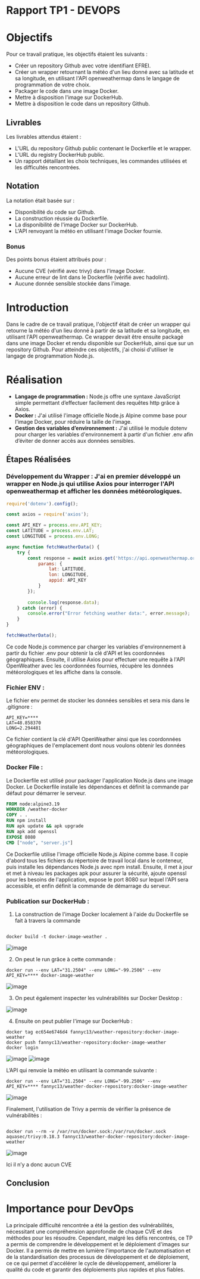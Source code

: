 # Rapport TP1 - DEVOPS

# Objectifs

Pour ce travail pratique, les objectifs étaient les suivants :

- Créer un repository Github avec votre identifiant EFREI.
- Créer un wrapper retournant la météo d'un lieu donné avec sa latitude et sa longitude, en utilisant l'API openweathermap dans le langage de programmation de votre choix.
- Packager le code dans une image Docker.
- Mettre à disposition l'image sur DockerHub.
- Mettre à disposition le code dans un repository Github.

## Livrables

Les livrables attendus étaient :

- L'URL du repository Github public contenant le Dockerfile et le wrapper.
- L'URL du registry DockerHub public.
- Un rapport détaillant les choix techniques, les commandes utilisées et les difficultés rencontrées.

## Notation

La notation était basée sur :

- Disponibilité du code sur Github.
- La construction réussie du Dockerfile.
- La disponibilité de l'image Docker sur DockerHub.
- L'API renvoyant la météo en utilisant l'image Docker fournie.

### Bonus

Des points bonus étaient attribués pour :

- Aucune CVE (vérifié avec trivy) dans l'image Docker.
- Aucune erreur de lint dans le Dockerfile (vérifié avec hadolint).
- Aucune donnée sensible stockée dans l'image.

# Introduction

Dans le cadre de ce travail pratique, l'objectif était de créer un wrapper qui retourne la météo d'un lieu donné à partir de sa latitude et sa longitude, en utilisant l'API openweathermap. Ce wrapper devait être ensuite packagé dans une image Docker et rendu disponible sur DockerHub, ainsi que sur un repository Github. Pour atteindre ces objectifs, j'ai choisi d'utiliser le langage de programmation Node.js.

# Réalisation

- **Langage de programmation :** Node.js offre une syntaxe JavaScript simple permettant d’effectuer facilement des requêtes http grâce à Axios.
- **Docker :** J'ai utilisé l'image officielle Node.js Alpine comme base pour l'image Docker, pour réduire la taille de l'image.
- **Gestion des variables d’environnement :** J'ai utilisé le module dotenv pour charger les variables d'environnement à partir d'un fichier .env afin d’éviter de donner accès aux données sensibles.

## Étapes Réalisées


### Développement du Wrapper : J'ai en premier développé un wrapper en Node.js qui utilise Axios pour interroger l'API openweathermap et afficher les données météorologiques.

````javascript
require('dotenv').config();

const axios = require('axios');

const API_KEY = process.env.API_KEY;
const LATITUDE = process.env.LAT;
const LONGITUDE = process.env.LONG;

async function fetchWeatherData() {
    try {
        const response = await axios.get('https://api.openweathermap.org/data/2.5/weather', {
            params: {
                lat: LATITUDE,
                lon: LONGITUDE,
                appid: API_KEY
            }
        });
        
        console.log(response.data);
    } catch (error) {
        console.error("Error fetching weather data:", error.message);
    }
}

fetchWeatherData();
````
Ce code Node.js commence par charger les variables d'environnement à partir du fichier .env pour obtenir la clé d'API et les coordonnées géographiques. 
Ensuite, il utilise Axios pour effectuer une requête à l'API OpenWeather avec les coordonnées fournies, récupère les données météorologiques et les affiche dans la console.

### Fichier ENV : 

Le fichier env permet de stocker les données sensibles et sera mis dans le .gitignore :

````env
API_KEY=****
LAT=48.858370
LONG=2.294481
````

Ce fichier contient la clé d'API OpenWeather ainsi que les coordonnées géographiques de l'emplacement dont nous voulons obtenir les données météorologiques.

### Docker File :

Le Dockerfile est utilisé pour packager l'application Node.js dans une image Docker. Le Dockerfile installe les dépendances et définit la commande par défaut pour démarrer le serveur.

```Dockerfile
FROM node:alpine3.19
WORKDIR /weather-docker
COPY . .
RUN npm install
RUN apk update && apk upgrade
RUN apk add openssl
EXPOSE 8080
CMD ["node", "server.js"]
````

Ce Dockerfile utilise l'image officielle Node.js Alpine comme base. Il copie d'abord tous les fichiers du répertoire de travail local dans le conteneur, puis installe les dépendances Node.js avec npm install. Ensuite, il met à jour et met à niveau les packages apk pour assurer la sécurité, ajoute openssl pour les besoins de l'application, expose le port 8080 sur lequel l'API sera accessible, et enfin définit la commande de démarrage du serveur.

### Publication sur DockerHub : 

1. La construction de l'image Docker localement à l'aide du Dockerfile se fait à travers la commande 

````docker

docker build -t docker-image-weather .
````

![image](https://github.com/efrei-ADDA84/20210136/assets/94389445/9cccac75-4096-4933-b6a9-4dde78206c39)


2. On peut le run grâce à cette commande :

````docker
docker run --env LAT="31.2504" --env LONG="-99.2506" --env API_KEY=**** docker-image-weather
````

![image](https://github.com/efrei-ADDA84/20210136/assets/94389445/38d9e3f0-366f-419c-8056-50757b3c717c)

3. On peut également inspecter les vulnérabilités sur Docker Desktop : 

![image](https://github.com/efrei-ADDA84/20210136/assets/94389445/f3ef08e7-b973-409d-b6a6-7b59c217f7c8)

4. Ensuite on peut publier l'image sur DockerHub :

````docker
docker tag ec654e6746d4 fannyc13/weather-repository:docker-image-weather                           
docker push fannyc13/weather-repository:docker-image-weather
docker login
````
![image](https://github.com/efrei-ADDA84/20210136/assets/94389445/74a1ee4d-f910-4c8a-8be9-d8d6405a490e)
![image](https://github.com/efrei-ADDA84/20210136/assets/94389445/28ac64af-cf42-406f-9dd5-182462b53715)

L’API qui renvoie la météo en utilisant la commande suivante :

````docker
docker run --env LAT="31.2504" --env LONG="-99.2506" --env API_KEY=**** fannyc13/weather-docker-repository:docker-image-weather
````

![image](https://github.com/efrei-ADDA84/20210136/assets/94389445/6a56c955-d5f9-47bd-b528-67bad00b89dc)

Finalement, l'utilisation de Trivy a permis de vérifier la présence de vulnérabilités :

````docker

docker run --rm -v /var/run/docker.sock:/var/run/docker.sock aquasec/trivy:0.18.3 fannyc13/weather-docker-repository:docker-image-weather
````

![image](https://github.com/efrei-ADDA84/20210136/assets/94389445/9fa603be-fd04-4de4-aad3-36e709ffc1f6)

Ici il n’y a donc aucun CVE


## Conclusion

# Importance pour DevOps

La principale difficulté rencontrée a été la gestion des vulnérabilités, nécessitant une compréhension approfondie de chaque CVE et des méthodes pour les résoudre. 
Cependant, malgré les défis rencontrés, ce TP a permis de comprendre le développement et le déploiement d'images sur Docker. Il a permis de mettre en lumière l'importance de l'automatisation et de la standardisation des processus de développement et de déploiement, ce ce qui permet d'accélérer le cycle de développement, améliorer la qualité du code et garantir des déploiements plus rapides et plus fiables.
